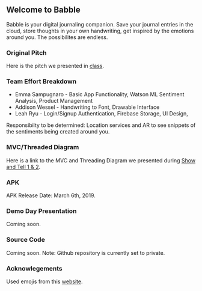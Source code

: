 ## Welcome to Babble

Babble is your digital journaling companion. Save your journal entries in the cloud, store thoughts in your own handwriting, get inspired by the emotions around you. The possibilites are endless.

### Original Pitch
Here is the pitch we presented in [class](https://docs.google.com/presentation/d/1AgNdRpJ33MOCTNdOaCXMMCWwGBiSXf-ggASJ9gaZj_Q/edit?usp=sharing).

### Team Effort Breakdown
* Emma Sampugnaro - Basic App Functionality, Watson ML Sentiment Analysis, Product Management
* Addison Wessel - Handwriting to Font, Drawable Interface
* Leah Ryu - Login/Signup Authentication, Firebase Storage, UI Design, 

Responsibilty to be determined: Location services and AR to see snippets of the sentiments being created around you.

### MVC/Threaded Diagram
Here is a link to the MVC and Threading Diagram we presented during [Show and Tell 1 & 2](https://docs.google.com/presentation/d/1ejdROAu_Ms1Mu4eX_bIxM7x1S3fD2zbaiAfkCbGuQMg/edit?usp=sharing).

### APK
APK Release Date: March 6th, 2019. 

### Demo Day Presentation
Coming soon.

### Source Code
Coming soon. Note: Github repository is currently set to private.

### Acknowlegements
Used emojis from this [website](https://icons8.com/icon/pack/emoji/emoji).

